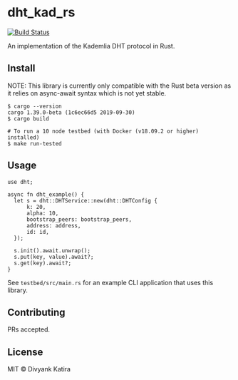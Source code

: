 # dht_kad_rs

[![Build Status](https://travis-ci.com/d1vyank/dht_kad_rs.svg?branch=master)](https://travis-ci.com/d1vyank/dht_kad_rs)

An implementation of the Kademlia DHT protocol in Rust.

## Install

NOTE: This library is currently only compatible with the Rust beta version as it relies on async-await syntax which is not yet stable.
```
$ cargo --version
cargo 1.39.0-beta (1c6ec66d5 2019-09-30)
$ cargo build

# To run a 10 node testbed (with Docker (v18.09.2 or higher) installed)
$ make run-tested
```

## Usage

```
use dht;

async fn dht_example() {
  let s = dht::DHTService::new(dht::DHTConfig {
      k: 20,
      alpha: 10,
      bootstrap_peers: bootstrap_peers,
      address: address,
      id: id,
  });

  s.init().await.unwrap();
  s.put(key, value).await?;
  s.get(key).await?;
}
```

See `testbed/src/main.rs` for an example CLI application that uses this library.

## Contributing

PRs accepted.

## License

MIT © Divyank Katira
